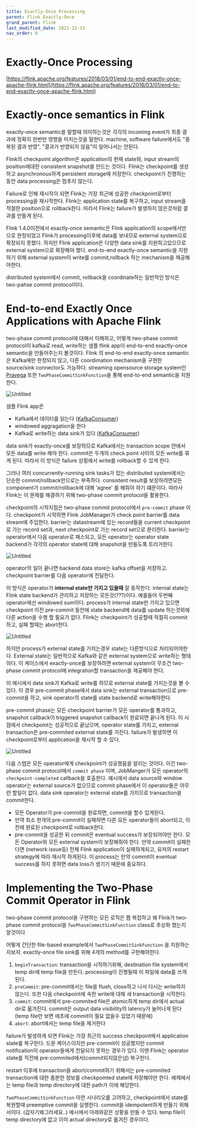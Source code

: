 ```yaml
---
title: Exactly-Once Processing
parent: Flink Exactly-Once
grand_parent: Flink
last_modified_date: 2021-12-13
nav_order: 0
---
```


# Exactly-Once Processing



[https://flink.apache.org/features/2018/03/01/end-to-end-exactly-once-apache-flink.html](https://flink.apache.org/features/2018/03/01/end-to-end-exactly-once-apache-flink.html)

# Exactly-once semantics in Flink

exactly-once semantic을 말할때 의미하는것은 각각의 incoming event가 최종 결과에 정확히 한번만 영향을 미치는것을 말한다. machine, software failure에서도 "중복된 결과 반영", "결과가 반영되지 않음"이 일어나서는 안된다.

Flink의 checkpoint algorithm은 application의 현재 state와, input stream의 position에대한 consistent snapshot을 만드는 것이다. Flink는 checkpoint를 생성하고 asynchronous하게 persistent storage에 저장한다. checkpoint가 진행하는 동안 data processing은 멈추지 않는다.

Failure로 인해 재시작이 되면 Flink는 가장 최근에 성공한 checkpoint로부터 processing을 재시작한다. Flink는 application state를 복구하고, input stream을 적절한 position으로 rollback한다. 따라서 Flink는 failure가 발생하지 않은것처럼 결과를 만들게 된다.

Flink 1.4.0이전에서 exactly-once semantic은 Flink application의 scope에서만으로 한정되었고 Flink가 processing이후에 data를 보내므로 external system으로 확장되지 못했다. 하지만 Flink application은 다양한 data sink를 지원하고있으므로 external system으로 확장해야 했다. end-to-end exactly-once semantic을 지원하기 위해 external system이 write를 commit,rollback 하는 mechanism을 제공해야한다.

distributed system에서 commit, rollback을 coordinate하는 일반적인 방식은 two-pahse commit protocol이다.

# End-to-end Exactly Once Applications with Apache Flink

two-phase commit protocol에 대해서 이해하고, 어떻게 two-phase commit protocol이 kafka로 read, write하는 샘플 flink app이 end-to-end exactly-once semantic을 만들어주는지 볼것이다. Flink 의 end-to-end exactly-once semantic은 Kafka에만 한정되지 않고, 다른 coordimation mechanism을 구현한 source/sink connector도 가능하다. streaming opensource storage system인 [Pravega](http://pravega.io/) 또한 `TwoPhaseCommitSinkFunction`을 통해 end-to-end semantic을 지원한다.

![Untitled](exactly-once-processing/Untitled.png)

샘플 Flink app은

- Kafka에서 데이터를 읽는다 ([KafkaConsumer](https://nightlies.apache.org/flink/flink-docs-release-1.4/dev/connectors/kafka.html#kafka-consumer))
- windowed aggragation을 한다
- Kafka로 write하는 data sink가 있다 ([KafkaConsumer](https://nightlies.apache.org/flink/flink-docs-release-1.4/dev/connectors/kafka.html#kafka-producer))

data sink가 exactly-once를 보장하므로 Kafka에서는 transaction scope 안에서 모든 data를 write 해야 한다. commit은 두개의 check point 사이의 모든 write를 묶게 된다. 따라서 이 방식은 failure 상횡에서 write를 rollback할 수 있게 한다.

그러나 여러 concurrently-running sink tasks가 있는 distributed system에서는 단순한 commit/rollback만으로는 부족하다. consistent result를 보장하려면모든 component가 commit/rollback에 대해 'agree' 를 해줘야 하기 떄문이다. 따라사 Flink는 이 문제를 해결하기 위해 two-phase commit protocol을 활용한다.

checkpoint의 시작지점은 two-phase commit protocol에서 `pre-commit` phase 이다. checkpoint가 시작하면 Flink JobManager가 check point barrier를 data stream에 주입한다. barrier는 datastream에 있는 record들을 current checkpoint로 가는 record set과, next checkpoint로 가는 record set으로 분리한다. barrier는 operator에서 다음 operator로 패스되고, 모든 operator는 operator state backend가 각각의 operator state에 대해 snapshot을 만들도록 트리거한다.

![Untitled](exactly-once-processing/Untitled1.png)

operator의 일이 끝나면 backend data store는 kafka offset을 저장하고. checkpoint barrier를 다음 operator에 전달한다.

이 방식은 operator가 **internal state만 가지고 있을때** 잘 동작한다. internal state는 Flink state backend가 관리하고 저장하는 모든것(???)이다. 예를들어 두번째 operator에선 windowed sum이다. process가 internal state만 가지고 있으면 checkpoint 이전 pre-commit 동안에 state backend에 data를 update 하는것외에 다른 action을 수행 할 필요가 없다. Flink는 checkpoint가 성공할때 적절히 commit하고, 실패 할때는 abort한다.

![Untitled](exactly-once-processing/Untitled2.png)

하지만 process가 external state를 가지는경우 state는 다른방식으로 처리되어야한다. External state는 일반적으로 Kafka와 같은 external system으로 write하는 형태이다. 이 케이스에서 exactly-once를 보장하려면 external system이 무조건 two-phase commit protocol에 integration할 transaction을 제공해야 한다.

이 예시에서 data sink가 Kafka로 write를 하므로 external state를 가지는것을 볼 수있다. 이 경우 pre-commit phase에서 data sink는 external transaction으로 pre-commit을 하고, sink operator의 state를 state backend로 write해야한다.

pre-commit phase는 모든 checkpoint barrier가 모든 operator를 통과하고, snapshot callback이 triggered snapshot callback이 완료되면 끝나게 된다. 이 시점에서 checkpoint는 성공적으로 끝났으며, operator state를 가지고, external transaction은 pre-commited external state를 가진다. failure가 발생하면 이 checkpoint로부터 application을 재시작 할 수 있다.

![Untitled](exactly-once-processing/Untitled3.png)

다음 스텝은 모든 operator에게 checkpoint가 성공했음을 알리는 것이다. 이건 two-phase commit protocol에서 `commit phase` 이며, JobManger가 모든 operator의 `checkpoint-completed` callback을 호출한다. 예시에서 data source와 window operator는 external source가 없으므로 commit phase에서 이 operator들은 아무런 할일이 없다. data sink operator는 external state를 가지므로 transaction을 commit한다.

- 모든 Operator가 pre-commit을 완료하면, commit을 할수 있게된다.
- 만약 최소 한개의 pre-commit이 실패하면 다른 모든 operator들이 abort되고, 이전에 완료된 checkpoint로 rollback한다.
- pre-commit을 성공한 뒤 commit은 eventual success가 보장되어야만 한다. 모든 Operator와 모든 external system이 보장해줘야 한다. 만약 commit이 실패한다면 (network issue등) 전체 Flink application이 실패하게되고, 유저의 restart strategy에 따라 재시작 하게된다. 이 process는 만약 commit이 eventual success를 하지 못하면 data loss가 생기기 때문에 중요하다.

# Implementing the Two-Phase Commit Operator in Flink

two-phase commit protocol을 구현하는 모든 로직은 쬠 복잡하고 왜 Flink가 two-phase commit protocol을 `TwoPhaseCommitSinkFunction` class로 추상화 했는지 알것이다

어떻게 간단한 file-based example에서 `TwoPhaseCommitSinkFunction` 을 지원하는지보자. exactly-once file sink를 위해 4개의 method를 구현해야한다.

1. `beginTransaction`: transaction을 시작하기위해, destination file system에서 temp dir에 temp file을 만든다. processing이 진행될때 이 파일에 data를 쓰게 된다.
2. `preCommit`: pre-commit에서는 file을 flush, close하고 나서 다시는 write하지 않는다. 또한 다음 checkpoint에 속한 write에 대해 새 transaction을 시작한다.
3. `commit`: commit에서 pre-commited file은 atomic하게 temp dir에서 actual dir로 옮겨진다. commit은 output data visibility의 latency가 늘어나게 된다 (temp file만 보면 애초에 commit이 필요 없을수 있었기 때문에)
4. `abort`: abort에서는 temp file을 제거한다

failure가 발생하게 되면 Flink는 가장 최근의 success checkpoint에서 application state를 복구한다. 드문 케이스이지만 pre-commit이 성공했지만 commit notification이 operator들에게 전달되지 못하는 경우가 있다. 이땐 Flink는 operator state를 직전에 pre-commited에서(commit되지않은넘) 복구한다.

restart 이후에 transaction을 abort/commit하기 위해서는 pre-commited transaction에 대한 충분한 정보를 checkpointed state에 저장해야만 한다. 예제에서는 temp file과 temp directory에 대한 path가 이에 해당한다.

`TwoPhaseCommitSinkFunction` 이런 시나리오를 고려하고, checkpoint에서 state를 복원할때 preemptive commit을 실행한다. commit을 idempotent하게 만들기 위해서이다. (갑자기왜그러세요..) 예시에서 아래와같은 상황을 만들 수 있다. temp file이 temp directory에 없고 이미 actual directory로 옮겨진 경우이다.
